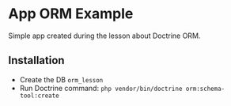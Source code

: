 # App ORM Example

Simple app created during the lesson about Doctrine ORM.

## Installation

- Create the DB `orm_lesson`
- Run Doctrine command: `php vendor/bin/doctrine orm:schema-tool:create` 